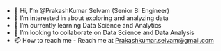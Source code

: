 - 👋 Hi, I’m @PrakashKumar Selvam (Senior BI Engineer)
- 👀 I’m interested in about exploring and analyzing data
- 🌱 I’m currently learning Data Science and Analytics
- 💞️ I’m looking to collaborate on Data Science and Data Analysis
- 📫 How to reach me - Reach me at Prakashkumar.selvam@gmail.com

<!---
PrakashKumarSelvam/PrakashKumarSelvam is a ✨ special ✨ repository because its `README.md` (this file) appears on your GitHub profile.
You can click the Preview link to take a look at your changes.
--->
